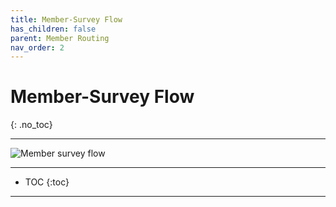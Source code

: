 ```yaml
---
title: Member-Survey Flow 
has_children: false
parent: Member Routing
nav_order: 2
---
```



# Member-Survey Flow
{: .no_toc}

---

![Member survey flow](https://github.com/josh-toluna/tolunaintegratedpaneldocs/blob/master/resources/flows/IP%20Flow%20Diagrams-Member%20Survey%20Flow.png?raw=true)

---

* TOC
{:toc}

---
